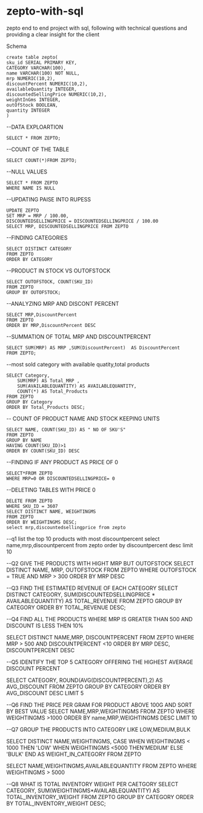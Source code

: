 # zepto-with-sql
zepto end to end project with sql, following with technical questions and providing a clear insight for the client

Schema
```
create table zepto(
sku_id SERIAL PRIMARY KEY,
CATEGORY VARCHAR(100),
name VARCHAR(100) NOT NULL,
mrp	NUMERIC(10,2),
discountPercent NUMERIC(10,2),	
availableQuantity INTEGER,	
discountedSellingPrice NUMERIC(10,2),
weightInGms	INTEGER,
outOfStock BOOLEAN,
quantity INTEGER
)
```
--DATA EXPLOARTION
```
SELECT * FROM ZEPTO;
```
--COUNT OF THE TABLE
```
SELECT COUNT(*)FROM ZEPTO;
```
--NULL VALUES
```
SELECT * FROM ZEPTO
WHERE NAME IS NULL
```
--UPDATING PAISE INTO RUPESS
```
UPDATE ZEPTO
SET MRP = MRP / 100.00,
DISCOUNTEDSELLINGPRICE = DISCOUNTEDSELLINGPRICE / 100.00 
SELECT MRP, DISCOUNTEDSELLINGPRICE FROM ZEPTO
```
--FINDING CATEGORIES
```
SELECT DISTINCT CATEGORY
FROM ZEPTO
ORDER BY CATEGORY
```
--PRODUCT IN STOCK VS OUTOFSTOCK
```
SELECT OUTOFSTOCK, COUNT(SKU_ID)
FROM ZEPTO
GROUP BY OUTOFSTOCK; 
```
--ANALYZING MRP AND DISCONT PERCENT 
```
SELECT MRP,DiscountPercent
FROM ZEPTO
ORDER BY MRP,DiscountPercent DESC
```
--SUMMATION OF TOTAL MRP AND DISCOUNTPERCENT
```
SELECT SUM(MRP) AS MRP ,SUM(DiscountPercent)  AS DiscountPercent
FROM ZEPTO;
```
--most sold category with available quatity,total products
```
SELECT Category,
    SUM(MRP) AS Total_MRP ,
    SUM(AVAILABLEQUANTITY) AS AVAILABLEQUANTITY,
    COUNT(*) AS Total_Products
FROM ZEPTO
GROUP BY Category 
ORDER BY Total_Products DESC;
```
-- COUNT OF PRODUCT NAME AND STOCK KEEPING UNITS
```
SELECT NAME, COUNT(SKU_ID) AS " NO OF SKU'S"
FROM ZEPTO
GROUP BY NAME
HAVING COUNT(SKU_ID)>1
ORDER BY COUNT(SKU_ID) DESC
```
--FINDING IF ANY PRODUCT AS PRICE OF 0
```
SELECT*FROM ZEPTO
WHERE MRP=0 OR DISCOUNTEDSELLINGPRICE= 0
```
--DELETING TABLES WITH PRICE 0
```
DELETE FROM ZEPTO
WHERE SKU_ID = 3607
SELECT DISTINCT NAME, WEIGHTINGMS
FROM ZEPTO
ORDER BY WEIGHTINGMS DESC;
select mrp,discountedsellingprice from zepto
```

--q1 list the top 10 products with most discountpercent 
select name,mrp,discountpercent
from zepto
order by discountpercent desc
limit 10

--Q2 GIVE THE PRODUCTS WITH HIGHT MRP BUT OUTOFSTOCK
SELECT DISTINCT NAME, MRP, OUTOFSTOCK
FROM ZEPTO
WHERE OUTOFSTOCK = TRUE AND MRP > 300
ORDER BY MRP DESC

--Q3 FIND THE ESTIMATED REVENUE OF EACH CATEGORY
SELECT DISTINCT CATEGORY,
SUM(DISCOUNTEDSELLINGPRICE * AVAILABLEQUANTITY) AS TOTAL_REVENUE
FROM ZEPTO
GROUP BY CATEGORY
ORDER BY TOTAL_REVENUE DESC;

--Q4 FIND ALL THE PRODUCTS WHERE MRP IS GREATER THAN 500 AND DISCOUNT IS LESS THEN 10%

SELECT DISTINCT NAME,MRP, DISCOUNTPERCENT
FROM ZEPTO
WHERE MRP > 500 AND DISCOUNTPERCENT <10
ORDER BY MRP DESC, DISCOUNTPERCENT DESC

--Q5 IDENTIFY THE TOP 5 CATEGORY OFFERING THE HIGHEST AVERAGE DISCOUNT PERCENT

SELECT CATEGORY, ROUND(AVG(DISCOUNTPERCENT),2) AS AVG_DISCOUNT
FROM ZEPTO
GROUP BY CATEGORY
ORDER BY AVG_DISCOUNT DESC
LIMIT 5

--Q6 FIND THE PRICE PER GRAM FOR PRODUCT ABOVE 100G AND SORT BY BEST VALUE
SELECT NAME,MRP,WEIGHTINGMS
FROM ZEPTO
WHERE WEIGHTINGMS >1000
ORDER BY name,MRP,WEIGHTINGMS DESC
LIMIT 10

--Q7 GROUP THE PRODUCTS INTO  CATEGORY LIKE LOW,MEDIUM,BULK

SELECT DISTINCT NAME,WEIGHTINGMS,
CASE WHEN WEIGHTINGMS < 1000 THEN 'LOW'
WHEN WEIGHTINGMS <5000 THEN'MEDIUM'
ELSE 'BULK'
END AS WEIGHT_IN_CATEGORY
FROM ZEPTO

SELECT NAME,WEIGHTINGMS,AVAILABLEQUANTITY
FROM ZEPTO
WHERE WEIGHTINGMS > 5000

--Q8 WHAT IS TOTAL INVENTORY WEIGHT PER CAETGORY
SELECT CATEGORY,
SUM(WEIGHTINGMS*AVAILABLEQUANTITY) AS TOTAL_INVENTORY_WEIGHT
FROM ZEPTO
GROUP BY CATEGORY
ORDER BY TOTAL_INVENTORY_WEIGHT DESC;


































